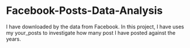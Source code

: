 # Facebook-Posts-Data-Analysis

I have downloaded by the data from Facebook. In this project, I have uses my your_posts to investigate how many post I have posted against the years.
